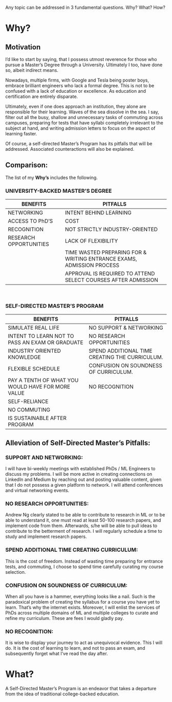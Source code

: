 Any topic can be addressed in 3 fundamental questions. Why? What? How? 

# Why?

## Motivation
I’d like to start by saying, that I possess utmost reverence for those who pursue a Master’s Degree through a University. Ultimately I too, have done so, albeit indirect means.

Nowadays, multiple firms, with Google and Tesla being poster boys, embrace brilliant engineers who lack a formal degree. This is not to be confused with a lack of education or excellence. As education and certification are entirely disparate.

Ultimately, even if one does approach an institution, they alone are responsible for their learning. Waves of the sea dissolve in the sea. I say, filter out all the busy, shallow and unnecessary tasks of commuting across campuses, preparing for tests that have syllabi completely irrelevant to the subject at hand, and writing admission letters to focus on the aspect of learning faster. 

Of course, a self-directed Master’s Program has its pitfalls that will be addressed. Associated counteractions will also be explained.


## Comparison:

The list of my **Why’s** includes the following.


### UNIVERSITY-BACKED MASTER’S DEGREE

|  BENEFITS <br/> | PITFALLS<br/> |
|-----|-----|
|  NETWORKING<br/> | INTENT BEHIND LEARNING<br/> |
|  ACCESS TO PhD’S <br/> | COST<br/> |
|  RECOGNITION<br/> | NOT STRICTLY INDUSTRY-ORIENTED<br/> |
|  RESEARCH OPPORTUNITIES<br/> | LACK OF FLEXIBILITY<br/> |
|   | TIME WASTED PREPARING FOR & WRITING ENTRANCE EXAMS, ADMISSION PROCESS<br/> |
|   | APPROVAL IS REQUIRED TO ATTEND SELECT COURSES AFTER ADMISSION<br/> |
<br/>

### SELF-DIRECTED MASTER’S PROGRAM

|  BENEFITS <br/> | PITFALLS<br/> |
|-----|-----|
|  SIMULATE REAL LIFE<br/> | NO SUPPORT & NETWORKING<br/> |
|  INTENT TO LEARN NOT TO PASS AN EXAM OR GRADUATE <br/> | NO RESEARCH OPPORTUNITIES<br/> |
|  INDUSTRY ORIENTED KNOWLEDGE<br/> | SPEND ADDITIONAL TIME CREATING THE CURRICULUM.<br/> |
|  FLEXIBLE SCHEDULE<br/> | CONFUSION ON SOUNDNESS OF CURRICULUM.<br/> |
|  PAY A TENTH OF WHAT YOU WOULD HAVE FOR MORE VALUE<br/> | NO RECOGNITION<br/> |
|  SELF-RELIANCE<br/> |  |
|  NO COMMUTING<br/> |  |
|  IS SUSTAINABLE AFTER PROGRAM<br/> |  |


## Alleviation of Self-Directed Master’s Pitfalls:
### SUPPORT AND NETWORKING:
I will have bi-weekly meetings with established PhDs / ML Engineers to discuss my problems.
I will be more active in creating connections on LinkedIn and Medium by reaching out and posting valuable content, given that I do not possess a given platform to network. 
I will attend conferences and virtual networking events.

### NO RESEARCH OPPORTUNITIES:
Andrew Ng clearly stated to be able to contribute to research in ML or to be able to understand it, one must read at least 50-100 research papers, and implement code from them. Afterwards, s/he will be able to pull ideas to contribute to the betterment of research.
I will regularly schedule a time to study and implement research papers.

### SPEND ADDITIONAL TIME CREATING CURRICULUM:
This is the cost of freedom. Instead of wasting time preparing for entrance tests, and commuting, I choose to spend time carefully curating my course selection.

### CONFUSION ON SOUNDNESS OF CURRICULUM:
When all you have is a hammer, everything looks like a nail. Such is the paradoxical problem of creating the syllabus for a course you have yet to learn. That’s why the internet exists. Moreover, I will enlist the services of PhDs across multiple domains of ML and multiple colleges to curate and refine my curriculum. These are fees I would gladly pay. 

### NO RECOGNITION:
It is wise to display your journey to act as unequivocal evidence. This I will do. It is the cost of learning to learn, and not to  pass an exam, and subsequently forget what I’ve read the day after.

# What?
A Self-Directed Master’s Program is an endeavor that takes a departure from the idea of traditional college-backed education.
